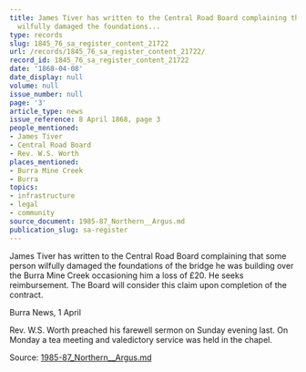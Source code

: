 ```yaml
---
title: James Tiver has written to the Central Road Board complaining that some person
  wilfully damaged the foundations...
type: records
slug: 1845_76_sa_register_content_21722
url: /records/1845_76_sa_register_content_21722/
record_id: 1845_76_sa_register_content_21722
date: '1868-04-08'
date_display: null
volume: null
issue_number: null
page: '3'
article_type: news
issue_reference: 8 April 1868, page 3
people_mentioned:
- James Tiver
- Central Road Board
- Rev. W.S. Worth
places_mentioned:
- Burra Mine Creek
- Burra
topics:
- infrastructure
- legal
- community
source_document: 1985-87_Northern__Argus.md
publication_slug: sa-register
---
```


James Tiver has written to the Central Road Board complaining that some person wilfully damaged the foundations of the bridge he was building over the Burra Mine Creek occasioning him a loss of £20.  He seeks reimbursement.  The Board will consider this claim upon completion of the contract.

Burra News, 1 April

Rev. W.S. Worth preached his farewell sermon on Sunday evening last.  On Monday a tea meeting and valedictory service was held in the chapel.

Source: [1985-87_Northern__Argus.md](/downloads/markdown/1985-87_Northern__Argus.md)
